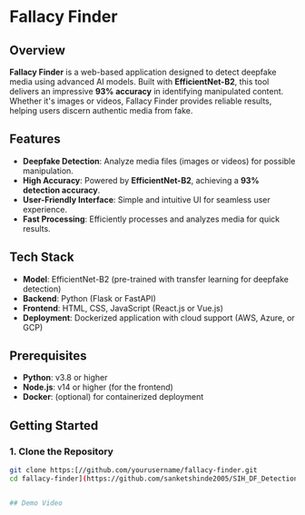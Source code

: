 # Fallacy Finder

## Overview  
**Fallacy Finder** is a web-based application designed to detect deepfake media using advanced AI models. Built with **EfficientNet-B2**, this tool delivers an impressive **93% accuracy** in identifying manipulated content. Whether it's images or videos, Fallacy Finder provides reliable results, helping users discern authentic media from fake.

## Features

- **Deepfake Detection**: Analyze media files (images or videos) for possible manipulation.  
- **High Accuracy**: Powered by **EfficientNet-B2**, achieving a **93% detection accuracy**.  
- **User-Friendly Interface**: Simple and intuitive UI for seamless user experience.  
- **Fast Processing**: Efficiently processes and analyzes media for quick results.  

## Tech Stack

- **Model**: EfficientNet-B2 (pre-trained with transfer learning for deepfake detection)  
- **Backend**: Python (Flask or FastAPI)  
- **Frontend**: HTML, CSS, JavaScript (React.js or Vue.js)  
- **Deployment**: Dockerized application with cloud support (AWS, Azure, or GCP)  

## Prerequisites

- **Python**: v3.8 or higher  
- **Node.js**: v14 or higher (for the frontend)  
- **Docker**: (optional) for containerized deployment  

## Getting Started

### 1. Clone the Repository  

```bash
git clone https:[//github.com/yourusername/fallacy-finder.git
cd fallacy-finder](https://github.com/sanketshinde2005/SIH_DF_Detection)


## Demo Video

